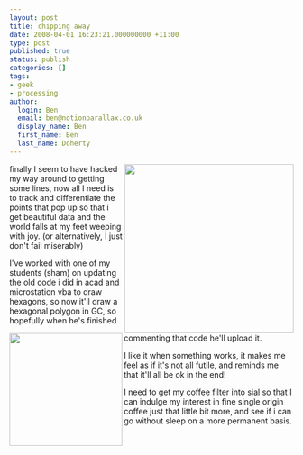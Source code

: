 ```yaml
---
layout: post
title: chipping away
date: 2008-04-01 16:23:21.000000000 +11:00
type: post
published: true
status: publish
categories: []
tags:
- geek
- processing
author:
  login: Ben
  email: ben@notionparallax.co.uk
  display_name: Ben
  first_name: Ben
  last_name: Doherty
---
```

<p><img src="{{ site.baseurl }}/assets/linesAtLast.jpg" align="right" width="300" /></p>
<p>finally I seem to have hacked my way around to getting some lines, now all I need is to track and differentiate the points that pop up so that i get beautiful data and the world falls at my feet weeping with joy. (or alternatively, I just don't fail miserably)</p>
<p><img src="{{ site.baseurl }}/assets/microstnPencil.jpg" align="left" height="200" />I've worked with one of my students (sham) on updating the old code i did in acad and microstation vba to draw hexagons, so now it'll draw a hexagonal polygon in GC, so hopefully when he's finished commenting that code he'll upload it.</p>
<p>I like it when something works, it makes me feel as if it's not all futile, and reminds me that it'll all be ok in the end!</p>
<p>I need to get my coffee filter into <a href="http://www.sial.rmit.edu.au/" target="_blank">sial</a> so that I can indulge my interest in fine single origin coffee just that little bit more, and see if i can go without sleep on a more permanent basis.</p>
